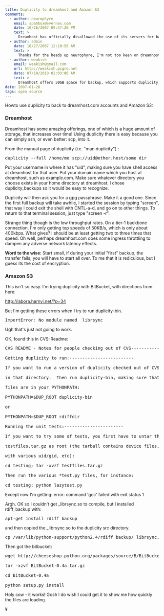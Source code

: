 ```yaml
---
title: Duplicity to dreamhost and Amazon S3
comments:
  - author: neurophyre
    email: spambox@evernex.com
    date: 10/26/2007 09:47:26 PM
    text: >
      Dreamhost has officially disallowed the use of its servers for backup purposes:<br/><br/><a href="http://www.dreamhoststatus.com/2007/10/17/policy-clarification-personal-storage-back-ups" rel="nofollow">http://www.dreamhoststatus.com/2007/10/17/policy-clarification-personal-storage-back-ups</a><br/><br/>Also, slightly unrelated but anyone who may be considering using the JetS3t tool for S3 backups should be aware that it uses weak 56-bit DES encryption by default and that the authors do not currently intend to fix it.
  - author: admin
    date: 10/27/2007 12:10:55 AM
    text: >
      Thanks for the heads up neurophyre, I'm not too keen on dreamhost these days anyway.
  - author: weakish
    email: weakish@gmail.com
    url: http://weakish.pigro.net
    date: 07/10/2010 02:03:06 AM
    text: >
      Dreamhost offers 50GB space for backup, which supports duplicity.<br/><br/><a href="http://feelslikeburning.com/2009/01/23/using-duplicity-to-make-encrypted-incremental-backups-to-dreamhost/" rel="nofollow">http://feelslikeburning.com/2009/01/23/using-duplicity-to-make-encrypted-incremental-backups-to-dreamhost/</a>
date: 2007-01-28
tags: open source
---
```

Howto use duplicity to back to dreamhost.com accounts and Amazon S3:
<h3>Dreamhost</h3>

Dreamhost has some amazing offerings, one of which is a huge amount of storage, that increases over time! Using duplicity there is easy because you can simply ssh, or even better: scp, into it.

From the manual page of duplicity (i.e. "man duplicity") :

<pre>duplicity --full /home/me scp://uid@other.host/some_dir</pre>

Put your username in where it has "uid", making sure you have shell access at dreamhost for that user. Put your domain name which you host at dreamhost, such as example.com. Make sure whatever directory you choose exists in your home directory at dreamhost. I chose duplicity_backups so it would be easy to recognize.

Duplicity will then ask you for a gpg passphrase. Make it a good one. Since the first full backup will take awhile, I started the session by typing "screen", that way I could exit the shell with CNTL-a-d, and go on to other things. To return to that terminal session, just type "screen -r".

Strange thing though is the low throughput rates. On a tier-1 backbone connection, I'm only getting top speeds of 50KB/s, which is only about 400kbps. What gives? I should be at least getting two to three times that speed. Oh well, perhaps dreamhost.com does some ingress throttling to dampen any adverse network latency effects.

<strong>Word to the wise:</strong> Start small, if during your initial "first" backup, the transfer fails, you will have to start all over. To me that it is rediculous, but I guess its the cost of encryption.
<h3>Amazon S3</h3>

This isn't so easy. I'm trying duplicity with BitBucket, with directions from here:

<a href="http://labora.harnvi.net/?p=34">http://labora.harnvi.net/?p=34</a>

But I'm getting these errors when I try to run duplicity-bin.

<pre>ImportError: No module named _librsync</pre>

Ugh that's just not going to work.

OK, found this in CVS-Readme:

<pre>CVS README - Notes for people checking out of CVS-------------------------------------------------

Getting duplicity to run:-------------------------

If you want to run a version of duplicity checked out of CVS into your$DUP_ROOT directory, change to $DUP_ROOT/duplicity and run the./compilec.py file.  With any luck, a _librsync.so library will appear

in that directory.  Then run duplicity-bin, making sure that all the

files are in your PYTHONPATH:

PYTHONPATH=$DUP_ROOT duplicity-bin

or

PYTHONPATH=$DUP_ROOT rdiffdir

Running the unit tests:-----------------------

If you want to try some of tests, you first have to untar the

testfiles.tar.gz as root (the tarball contains device files, files

with various uid/gid, etc):

cd testing; tar -xvzf testfiles.tar.gz

Then run the various *test.py files, for instance:

cd testing; python lazytest.py</pre>

Except now I'm getting: error: command 'gcc' failed with exit status 1

Argh. OK so I couldn't get _librsync.so to compile, but I installed rdiff_backup with:

<pre>apt-get install rdiff_backup</pre>

and then copied the _librsync.so to the duplicity src directory.

<pre>cp /var/lib/python-support/python2.4/rdiff_backup/_librsync.so duplicity</pre>

Then got the bitbucket:

<pre>wget http://cheeseshop.python.org/packages/source/B/BitBucket/BitBucket-0.4a.tar.gz

tar -xzvf BitBucket-0.4a.tar.gz

cd BitBucket-0.4a

python setup.py install</pre>

Holy cow - it works! Gosh I do wish I could get it to show me how quickly the files are loading.

¥

